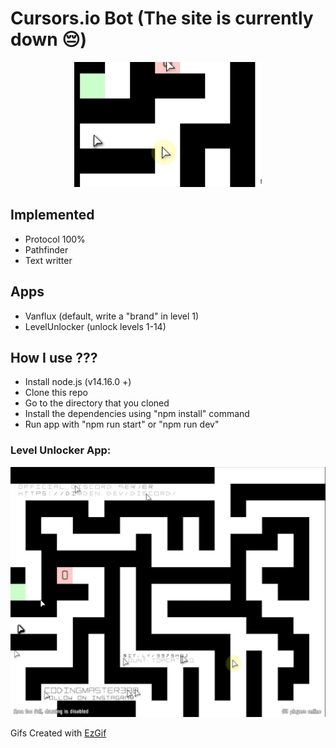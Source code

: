 # Cursors.io Bot (The site is currently down 😔)

<p align="center">
  <img width="300" height="200" src="defaultapp.gif">
</p>

## Implemented
- Protocol 100%
- Pathfinder
- Text writter

## Apps
- Vanflux (default, write a "brand" in level 1)
- LevelUnlocker (unlock levels 1-14)

## How I use ???

- Install node.js (v14.16.0 +)
- Clone this repo
- Go to the directory that you cloned
- Install the dependencies using "npm install" command
- Run app with "npm run start" or "npm run dev"


### Level Unlocker App:
<p align="center">
  <img width="600" height="400" src="level-unlocker.gif">
</p>

Gifs Created with [EzGif](https://ezgif.com/)
